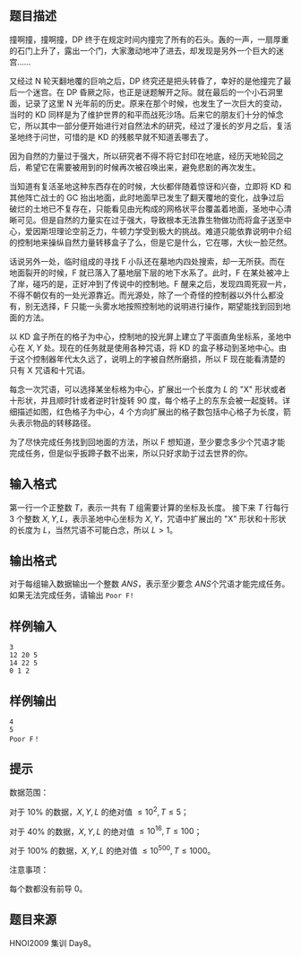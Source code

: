 ## 题目描述
撞啊撞，撞啊撞，DP 终于在规定时间内撞完了所有的石头。轰的一声，一扇厚重的石门上升了，露出一个门，大家激动地冲了进去，却发现是另外一个巨大的迷宫……

又经过 N 轮天翻地覆的巨响之后，DP 终究还是把头转昏了，幸好的是他撞完了最后一个迷宫。在 DP 昏厥之际，也正是谜题解开之际。就在最后的一个小石洞里面，记录了这里 N 光年前的历史。原来在那个时候，也发生了一次巨大的变动，当时的 KD 同样是为了维护世界的和平而战死沙场。后来它的朋友们十分的悼念它，所以其中一部分便开始进行对自然法术的研究，经过了漫长的岁月之后，复活圣地终于问世，可惜的是 KD 的残骸早就不知道丢哪去了。

因为自然的力量过于强大，所以研究者不得不将它封印在地底，经历天地轮回之后，希望它在需要被用到的时候再次被召唤出来，避免悲剧的再次发生。

当知道有复活圣地这种东西存在的时候，大伙都伴随着惊讶和兴奋，立即将 KD 和其他阵亡战士的 GC 抬出地面，此时地面早已发生了翻天覆地的变化，战争过后破烂的土地已不复存在，只能看见由光构成的网格状平台覆盖着地面，圣地中心清晰可见。但是自然的力量实在过于强大，导致根本无法靠生物做功而将盒子送至中心，爱因斯坦理论空前乏力，牛顿力学受到极大的挑战。难道只能依靠说明中介绍的控制地来操纵自然力量转移盒子了么，但是它是什么，它在哪，大伙一脸茫然。

话说另外一处，临时组成的寻找 F 小队还在墓地内四处搜索，却一无所获。而在地面裂开的时候，F 就已落入了墓地层下层的地下水系了。此时，F 在某处被冲上了岸，碰巧的是，正好冲到了传说中的控制地。F 醒来之后，发现四周死寂一片，不得不朝仅有的一处光源靠近。而光源处，除了一个奇怪的控制器以外什么都没有，别无选择，F 只能一头雾水地按照控制地的说明进行操作，期望能找到回到地面的方法。

以 KD 盒子所在的格子为中心，控制地的投光屏上建立了平面直角坐标系，圣地中心在 $X,Y$ 处。现在的任务就是使用各种咒语，将 KD 的盒子移动到圣地中心。由于这个控制器年代太久远了，说明上的字被自然所磨损，所以 F 现在能看清楚的只有 X 咒语和十咒语。

每念一次咒语，可以选择某坐标格为中心，扩展出一个长度为 $L$ 的 "X" 形状或者十形状，并且顺时针或者逆时针旋转 $90$ 度，每个格子上的东东会被一起旋转。详细描述如图，红色格子为中心，$4$ 个方向扩展出的格子数包括中心格子为长度，箭头表示物品的转移路径。

为了尽快完成任务找到回地面的方法，所以 F 想知道，至少要念多少个咒语才能完成任务，但是似乎扳蹄子数不出来，所以只好求助于过去世界的你。

## 输入格式

第一行一个正整数 $T$，表示一共有 $T$ 组需要计算的坐标及长度。
接下来 $T$ 行每行 $3$ 个整数 $X,Y,L$，表示圣地中心坐标为 $X,Y$，咒语中扩展出的 "X" 形状和十形状的长度为 $L$，当然咒语不可能白念，所以 $L>1$。
## 输出格式
对于每组输入数据输出一个整数 $ANS$，表示至少要念 $ANS$个咒语才能完成任务。
如果无法完成任务，请输出 `Poor F!`
## 样例输入
```
3
12 20 5
14 22 5
0 1 2
```
## 样例输出
```
4
5
Poor F！
```
## 提示
数据范围：

对于 $10\%$ 的数据，$X,Y,L$ 的绝对值 $\leq 10^2,T\leq 5$；

对于 $40\%$ 的数据，$X,Y,L$ 的绝对值 $\leq 10^{16},T\leq 100$；

对于 $100\%$ 的数据，$X,Y,L$ 的绝对值 $\leq 10^{500},T\leq 1000$。

注意事项：

每个数都没有前导 $0$。

## 题目来源
HNOI2009 集训 Day8。


